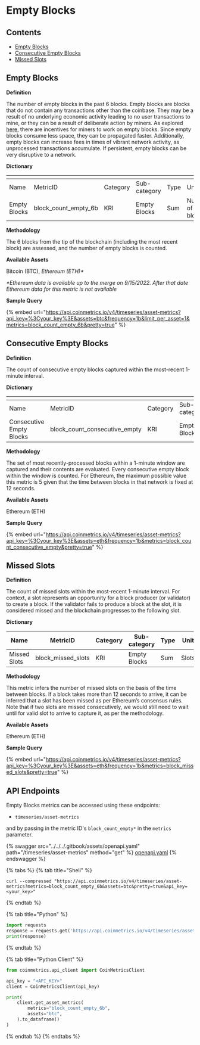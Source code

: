 # Empty Blocks

## Contents

* [Empty Blocks](empty-blocks.md#block\_count\_empty\_6b)
* [Consecutive Empty Blocks](empty-blocks.md#block\_count\_consecutive\_empty)
* [Missed Slots](empty-blocks.md#block\_missed\_slots)

## Empty Blocks <a href="#block_count_empty" id="block_count_empty"></a>

**Definition**

The number of empty blocks in the past 6 blocks. Empty blocks are blocks that do not contain any transactions other than the coinbase. They may be a result of no underlying economic activity leading to no user transactions to mine, or they can be a result of deliberate action by miners. As explored [here](http://dspace.unive.it/handle/10579/15163), there are incentives for miners to work on empty blocks. Since empty blocks consume less space, they can be propagated faster. Additionally, empty blocks can increase fees in times of vibrant network activity, as unprocessed transactions accumulate. If persistent, empty blocks can be very disruptive to a network.

**Dictionary**

<table data-header-hidden><thead><tr><th width="173"></th><th width="213"></th><th width="110"></th><th width="143"></th><th></th><th width="174"></th><th></th></tr></thead><tbody><tr><td>Name</td><td>MetricID</td><td>Category</td><td>Sub-category</td><td>Type</td><td>Unit</td><td>Interval</td></tr><tr><td>Empty Blocks</td><td>block_count_empty_6b</td><td>KRI</td><td>Empty Blocks</td><td>Sum</td><td>Number of blocks</td><td>1 block</td></tr></tbody></table>

**Methodology**

The 6 blocks from the tip of the blockchain (including the most recent block) are assessed, and the number of empty blocks is counted.

**Available Assets**

Bitcoin (BTC), _Ethereum (ETH)\*_

_\*Ethereum data is available up to the merge on 9/15/2022. After that date Ethereum data for this metric is not available_

**Sample Query**

{% embed url="https://api.coinmetrics.io/v4/timeseries/asset-metrics?api_key=%3Cyour_key%3E&assets=btc&frequency=1b&limit_per_asset=1&metrics=block_count_empty_6b&pretty=true" %}

## Consecutive Empty Blocks <a href="#block_count_consecutive_empty" id="block_count_consecutive_empty"></a>

**Definition**

The count of consecutive empty blocks captured within the most-recent 1-minute interval.

**Dictionary**

<table data-header-hidden><thead><tr><th width="170"></th><th width="177"></th><th width="107"></th><th width="106"></th><th></th><th></th><th></th></tr></thead><tbody><tr><td>Name</td><td>MetricID</td><td>Category</td><td>Sub-category</td><td>Type</td><td>Unit</td><td>Interval</td></tr><tr><td>Consecutive Empty Blocks</td><td>block_count_consecutive_empty</td><td>KRI</td><td>Empty Blocks</td><td>Sum</td><td>Count of Blocks</td><td>1b</td></tr></tbody></table>

**Methodology**

The set of most recently-processed blocks within a 1-minute window are captured and their contents are evaluated. Every consecutive empty block within the window is counted. For Ethereum, the maximum possible value this metric is 5 given that the time between blocks in that network is fixed at 12 seconds.

**Available Assets**

Ethereum (ETH)

**Sample Query**

{% embed url="https://api.coinmetrics.io/v4/timeseries/asset-metrics?api_key=%3Cyour_key%3E&assets=eth&frequency=1b&metrics=block_count_consecutive_empty&pretty=true" %}

## Missed Slots <a href="#block_missed_slots" id="block_missed_slots"></a>

**Definition**

The count of missed slots within the most-recent 1-minute interval. For context, a slot represents an opportunity for a block producer (or validator) to create a block. If the validator fails to produce a block at the slot, it is considered missed and the blockchain progresses to the following slot.

**Dictionary**

| Name         | MetricID             | Category | Sub-category | Type | Unit  | Interval |
| ------------ | -------------------- | -------- | ------------ | ---- | ----- | -------- |
| Missed Slots | block\_missed\_slots | KRI      | Empty Blocks | Sum  | Slots | 1b       |

**Methodology**

This metric infers the number of missed slots on the basis of the time between blocks. If a block takes more than 12 seconds to arrive, it can be inferred that a slot has been missed as per Ethereum’s consensus rules. Note that if two slots are missed consecutively, we would still need to wait until for valid slot to arrive to capture it, as per the methodology.

**Available Assets**

Ethereum (ETH)

**Sample Query**

{% embed url="https://api.coinmetrics.io/v4/timeseries/asset-metrics?api_key=%3Cyour_key%3E&assets=eth&frequency=1b&metrics=block_missed_slots&pretty=true" %}

## API Endpoints

Empty Blocks metrics can be accessed using these endpoints:

* `timeseries/asset-metrics`

and by passing in the metric ID's `block_count_empty*` in the `metrics` parameter.

{% swagger src="../../../.gitbook/assets/openapi.yaml" path="/timeseries/asset-metrics" method="get" %}
[openapi.yaml](../../../.gitbook/assets/openapi.yaml)
{% endswagger %}

{% tabs %}
{% tab title="Shell" %}
```shell
curl --compressed "https://api.coinmetrics.io/v4/timeseries/asset-metrics?metrics=block_count_empty_6b&assets=btc&pretty=true&api_key=<your_key>"
```
{% endtab %}

{% tab title="Python" %}
```python
import requests
response = requests.get('https://api.coinmetrics.io/v4/timeseries/asset-metrics?metrics=block_count_empty_6b&assets=btc&pretty=true&api_key=<your_key>').json()
print(response)
```
{% endtab %}

{% tab title="Python Client" %}
```python
from coinmetrics.api_client import CoinMetricsClient

api_key = "<API_KEY>"
client = CoinMetricsClient(api_key)

print(
    client.get_asset_metrics(
        metrics="block_count_empty_6b", 
        assets="btc",
    ).to_dataframe()
)
```
{% endtab %}
{% endtabs %}
